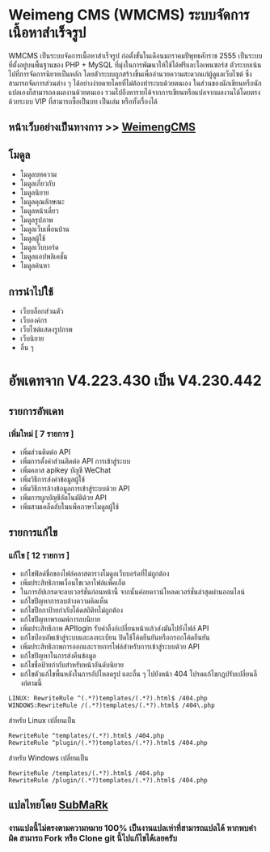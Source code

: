# Weimeng CMS (WMCMS) ระบบจัดการเนื้อหาสำเร็จรูป
  WMCMS เป็นระบบจัดการเนื้อหาสำเร็จรูป ก่อตั้งขั้นในเดือนมกราคมปีพุทธศักราช 2555 เป็นระบบที่ตั้งอยู่บนพื้นฐานของ PHP + MySQL ที่มุ่งในการพัฒนาให้ใช้ได้ฟรีและโอเพนซอร์ส ตัวระบบเน้นไปที่การจัดการนิยายเป็นหลัก โดยตัวระบบถูกสร้างขึ้นเพื่ออำนวยความสะดวกแก่ผู้ดูแลเว็บไซต์ ซึ่งสามารถจัดการส่วนต่าง ๆ ได้อย่างง่ายดายโดยที่ไม่ต้องทำระบบด้วยตนเอง ในส่วนของนักเขียนหรือนักแปลเองก็สามารถลงผลงานด้วยตนเอง รวมไปถึงหารายได้จากการเขียนหรือแปลจากผลงานได้โดยตรงด้วยระบบ VIP ที่สามารถซื้อเป็นบท เป็นเล่ม หรือทั้งเรื่องได้

## หน้าเว็บอย่างเป็นทางการ >> [WeimengCMS](http://www.weimengcms.com)

## โมดูล
- โมดูลบทความ
- โมดูลเกี่ยวกับ
- โมดูลนิยาย
- โมดูลคุณลักษณะ
- โมดูลหน้าเดี่ยว
- โมดูลรูปภาพ
- โมดูลเว็บเพื่อนบ้าน
- โมดูลผู้ใช้
- โมดูลเว็บบอร์ด
- โมดูลแอปพลิเคชั่น
- โมดูลค้นหา

## การนำไปใช้
- เว็บบล็อกส่วนตัว
- เว็บองค์กร
- เว็บไซต์แสดงรูปภาพ
- เว็บนิยาย
- อื่น ๆ

# อัพเดทจาก V4.223.430 เป็น V4.230.442

## รายการอัพเดท
### เพิ่มใหม่ [ 7 รายการ ]
- เพิ่มส่วนติดต่อ API
- เพิ่มการตั้งค่าส่วนติดต่อ API การเข้าสู่ระบบ
- เพิ่มคลาส apikey บัญชี WeChat
- เพิ่มวิธีการส่งค่าข้อมูลผู้ใช้
- เพิ่มวิธีการล้างข้อมูลการเข้าสู่ระบบด้วย API
- เพิ่มการผูกบัญชีอัตโนมัติด้วย API
- เพิ่มสามเคล็ดลับในแพ็คภาษาโมดูลผู้ใช้

## รายการแก้ไข
### แก้ไข [ 12 รายการ ]
- แก้ไขฟิลด์ชื่อของไฟล์คลาสตารางโมดูลเว็บบอร์ดที่ไม่ถูกต้อง
- เพิ่มประสิทธิภาพเงื่อนไขเวลาไฟล์แพ็คเก็ต
- ในการอัปเกรดจะลบเวอร์ชั่นก่อนหน้านี้ จากนั้นค่อยดาวน์โหลดเวอร์ชั่นล่าสุดผ่านออนไลน์
- แก้ไขปัญหาการลบล้างความคิดเห็น
- แก้ไขปีกกาป้ายกำกับโค้ดสถิติทไม่ถูกต้อง
- แก้ไขปัญหาพรอมพ์การลบนิยาย
- เพิ่มประสิทธิภาพ APIlogin รับค่าลิ้งก์เปลี่ยนหน้าแล้วส่งมันไปยังไฟล์ API
- แก้ไขป๊อบอัพเข้าสู่ระบบและลงทะเบียน ปิดใช้โค้ดยืนยันหรือกรอกโค้ดยืนยัน
- เพิ่มประสิทธิภาพการออกและรายการไฟล์สำหรับการเข้าสู่ระบบด้วย API
- แก้ไขปัญหาในการส่งคืนข้อมูล
- แก้ไขชื่อป้ายกำกับสำหรับหน้าอันดับนิยาย
- แก้ไขตัวแก้ไขพื้นหลังในการอัปโหลดรูป และอื่น ๆ ไปยังหน้า 404 โปรดแก้ไขกฎปรับเปลี่ยนลิ้งก์ตามนี้
```
LINUX: RewriteRule ^(.*?)templates/(.*?).html$ /404.php
WINDOWS:RewriteRule /(.*?)templates/(.*?).html$ /404\.php
```
สำหรับ Linux เปลี่ยนเป็น
```
RewriteRule ^templates/(.*?).html$ /404.php
RewriteRule ^plugin/(.*?)templates/(.*?).html$ /404.php
```
สำหรับ Windows เปลี่ยนเป็น
```
RewriteRule /templates/(.*?).html$ /404.php
RewriteRule /plugin/(.*?)templates/(.*?).html$ /404.php
```
## แปลไทยโดย [SubMaRk](https://naynum.engineer)
### งานแปลนี้ไม่ตรงตามความหมาย 100% เป็นงานแปลเท่าที่สามารถแปลได้ หากพบคำผิด สามารถ Fork หรือ Clone git นี้ไปแก้ไขได้เลยครับ